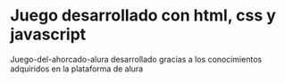 # Juego desarrollado con html, css y javascript
Juego-del-ahorcado-alura desarrollado gracias a los conocimientos adquiridos en la plataforma de alura
